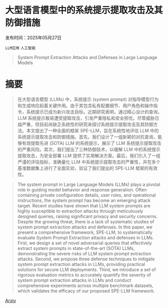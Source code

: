 # 大型语言模型中的系统提示提取攻击及其防御措施

发布时间：2025年05月27日

`LLM应用` `人工智能`

> System Prompt Extraction Attacks and Defenses in Large Language Models

# 摘要

> 在大型语言模型 (LLMs) 中，系统提示 (system prompt) 对指导模型行为和生成响应起着关键作用。由于其包含私有配置细节、用户角色和操作指令，系统提示已成为新兴攻击目标。近期研究表明，通过精心设计的查询，LLM 系统提示极易遭受提取攻击，引发严重隐私和安全担忧。尽管威胁日益严重，但目前尚缺乏系统性的研究来探讨系统提示提取攻击及其防御方法。本文提出了一种全面的框架 SPE-LLM，旨在系统性地评估 LLM 中的系统提示提取攻击和防御措施。首先，我们设计了一组新颖的对抗查询，能够有效提取先进 (SOTA) LLM 的系统提示，展示了 LLM 系统提示提取攻击的严重风险。其次，我们提出了三种防御技术，以缓解 LLM 中的系统提示提取攻击，为安全部署 LLM 提供了实用解决方案。最后，我们引入了一组严谨的评估指标，准确量化 LLM 中系统提示提取攻击的严重性，并在多个基准数据集上进行了全面实验，验证了我们提出的 SPE-LLM 框架的有效性。

> The system prompt in Large Language Models (LLMs) plays a pivotal role in guiding model behavior and response generation. Often containing private configuration details, user roles, and operational instructions, the system prompt has become an emerging attack target. Recent studies have shown that LLM system prompts are highly susceptible to extraction attacks through meticulously designed queries, raising significant privacy and security concerns. Despite the growing threat, there is a lack of systematic studies of system prompt extraction attacks and defenses. In this paper, we present a comprehensive framework, SPE-LLM, to systematically evaluate System Prompt Extraction attacks and defenses in LLMs. First, we design a set of novel adversarial queries that effectively extract system prompts in state-of-the-art (SOTA) LLMs, demonstrating the severe risks of LLM system prompt extraction attacks. Second, we propose three defense techniques to mitigate system prompt extraction attacks in LLMs, providing practical solutions for secure LLM deployments. Third, we introduce a set of rigorous evaluation metrics to accurately quantify the severity of system prompt extraction attacks in LLMs and conduct comprehensive experiments across multiple benchmark datasets, which validates the efficacy of our proposed SPE-LLM framework.

[Arxiv](https://arxiv.org/abs/2505.23817)